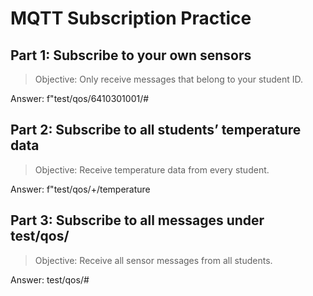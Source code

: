 # MQTT Subscription Practice


## Part 1: Subscribe to your own sensors

> Objective: Only receive messages that belong to your student ID.

Answer: f"test/qos/6410301001/#  


## Part 2: Subscribe to all students’ temperature data

> Objective: Receive temperature data from every student.

Answer: f"test/qos/+/temperature


## Part 3: Subscribe to all messages under test/qos/

> Objective: Receive all sensor messages from all students.

Answer: test/qos/#
